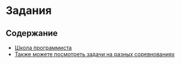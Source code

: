 # Задания

## Содержание
* [Школа программиста](http://acmp.ru/index.asp?main=tasks)
* [Также можете посмотреть задачи на разных соревнованиях](/general/challenges.md)